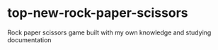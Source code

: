 # top-new-rock-paper-scissors
 Rock paper scissors game built with my own knowledge and studying documentation
